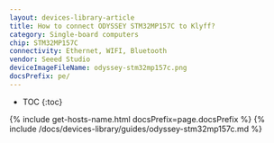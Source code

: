 ```yaml
---
layout: devices-library-article
title: How to connect ODYSSEY STM32MP157C to Klyff?
category: Single-board computers
chip: STM32MP157C
connectivity: Ethernet, WIFI, Bluetooth
vendor: Seeed Studio
deviceImageFileName: odyssey-stm32mp157c.png
docsPrefix: pe/
---
```



* TOC
{:toc}

{% include get-hosts-name.html docsPrefix=page.docsPrefix %}
{% include /docs/devices-library/guides/odyssey-stm32mp157c.md %}